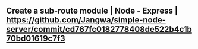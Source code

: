 ## Create a sub-route module | Node - Express | https://github.com/Jangwa/simple-node-server/commit/cd767fc0182778408de522b4c1b70bd01619c7f3
